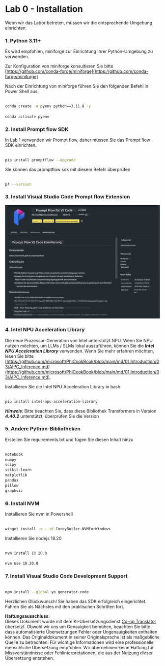 <!--
CO_OP_TRANSLATOR_METADATA:
{
  "original_hash": "a4ef39027902e82f2c33d568d2a2259a",
  "translation_date": "2025-05-07T10:56:44+00:00",
  "source_file": "md/02.Application/02.Code/Phi3/VSCodeExt/HOL/AIPC/01.Installations.md",
  "language_code": "de"
}
-->
# **Lab 0 - Installation**

Wenn wir das Labor betreten, müssen wir die entsprechende Umgebung einrichten:


### **1. Python 3.11+**

Es wird empfohlen, miniforge zur Einrichtung Ihrer Python-Umgebung zu verwenden.

Zur Konfiguration von miniforge konsultieren Sie bitte [https://github.com/conda-forge/miniforge](https://github.com/conda-forge/miniforge)

Nach der Einrichtung von miniforge führen Sie den folgenden Befehl in Power Shell aus

```bash

conda create -n pyenv python==3.11.8 -y

conda activate pyenv

```


### **2. Install Prompt flow SDK**

In Lab 1 verwenden wir Prompt flow, daher müssen Sie das Prompt flow SDK einrichten.

```bash

pip install promptflow --upgrade

```

Sie können das promptflow sdk mit diesem Befehl überprüfen


```bash

pf --version

```

### **3. Install Visual Studio Code Prompt flow Extension**

![pf](../../../../../../../../../translated_images/pf_ext.8cf76b5846e9b8562b0dd276004237b3ff3797066b9f912d39c0ae6c88b35878.de.png)


### **4. Intel NPU Acceleration Library**

Die neue Prozessor-Generation von Intel unterstützt NPU. Wenn Sie NPU nutzen möchten, um LLMs / SLMs lokal auszuführen, können Sie die ***Intel NPU Acceleration Library*** verwenden. Wenn Sie mehr erfahren möchten, lesen Sie bitte [https://github.com/microsoft/PhiCookBook/blob/main/md/01.Introduction/03/AIPC_Inference.md](https://github.com/microsoft/PhiCookBook/blob/main/md/01.Introduction/03/AIPC_Inference.md).

Installieren Sie die Intel NPU Acceleration Library in bash


```bash

pip install intel-npu-acceleration-library

```

***Hinweis***: Bitte beachten Sie, dass diese Bibliothek Transformers in Version ***4.40.2*** unterstützt, überprüfen Sie die Version


### **5. Andere Python-Bibliotheken**


Erstellen Sie requirements.txt und fügen Sie diesen Inhalt hinzu

```txt

notebook
numpy 
scipy 
scikit-learn 
matplotlib 
pandas 
pillow 
graphviz

```


### **6. Install NVM**

Installieren Sie nvm in Powershell


```bash

winget install -e --id CoreyButler.NVMforWindows

```

Installieren Sie nodejs 18.20


```bash

nvm install 18.20.0

nvm use 18.20.0

```

### **7. Install Visual Studio Code Development Support**


```bash

npm install --global yo generator-code

```

Herzlichen Glückwunsch! Sie haben das SDK erfolgreich eingerichtet. Fahren Sie als Nächstes mit den praktischen Schritten fort.

**Haftungsausschluss**:  
Dieses Dokument wurde mit dem KI-Übersetzungsdienst [Co-op Translator](https://github.com/Azure/co-op-translator) übersetzt. Obwohl wir uns um Genauigkeit bemühen, beachten Sie bitte, dass automatisierte Übersetzungen Fehler oder Ungenauigkeiten enthalten können. Das Originaldokument in seiner Originalsprache ist als maßgebliche Quelle zu betrachten. Für wichtige Informationen wird eine professionelle menschliche Übersetzung empfohlen. Wir übernehmen keine Haftung für Missverständnisse oder Fehlinterpretationen, die aus der Nutzung dieser Übersetzung entstehen.